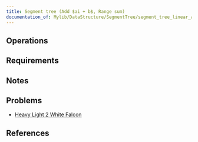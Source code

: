 ```yaml
---
title: Segment tree (Add $ai + b$, Range sum)
documentation_of: Mylib/DataStructure/SegmentTree/segment_tree_linear_add_range_sum.cpp
---
```


## Operations

## Requirements

## Notes

## Problems

- [Heavy Light 2 White Falcon](https://www.hackerrank.com/challenges/heavy-light-2-white-falcon/problem)

## References
